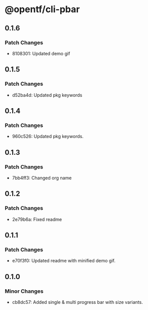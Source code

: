 # @opentf/cli-pbar

## 0.1.6

### Patch Changes

- 8108301: Updated demo gif

## 0.1.5

### Patch Changes

- d52ba4d: Updated pkg keywords

## 0.1.4

### Patch Changes

- 960c526: Updated pkg keywords.

## 0.1.3

### Patch Changes

- 7bb4ff3: Changed org name

## 0.1.2

### Patch Changes

- 2e79b6a: Fixed readme

## 0.1.1

### Patch Changes

- e70f3f0: Updated readme with minified demo gif.

## 0.1.0

### Minor Changes

- cb8dc57: Added single & multi progress bar with size variants.
